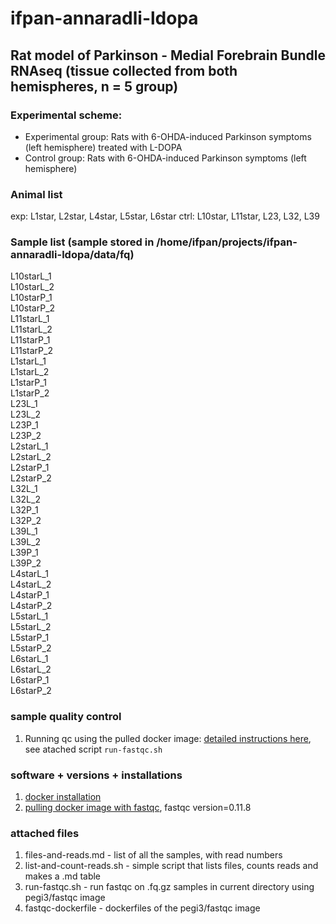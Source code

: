# ifpan-annaradli-ldopa

## Rat model of Parkinson - Medial Forebrain Bundle RNAseq (tissue collected from both hemispheres, n = 5 group)

### Experimental scheme:

* Experimental group: Rats with 6-OHDA-induced Parkinson symptoms (left hemisphere) treated with L-DOPA
* Control group: Rats with 6-OHDA-induced Parkinson symptoms (left hemisphere)

### Animal list
exp: L1star, L2star, L4star, L5star, L6star
ctrl: L10star, L11star, L23, L32, L39

### Sample list (sample stored in /home/ifpan/projects/ifpan-annaradli-ldopa/data/fq)

L10starL_1      
L10starL_2      
L10starP_1      
L10starP_2      
L11starL_1      
L11starL_2      
L11starP_1      
L11starP_2      
L1starL_1      
L1starL_2      
L1starP_1      
L1starP_2      
L23L_1      
L23L_2      
L23P_1      
L23P_2      
L2starL_1      
L2starL_2      
L2starP_1      
L2starP_2      
L32L_1      
L32L_2      
L32P_1      
L32P_2      
L39L_1      
L39L_2      
L39P_1      
L39P_2      
L4starL_1      
L4starL_2      
L4starP_1      
L4starP_2      
L5starL_1      
L5starL_2      
L5starP_1      
L5starP_2      
L6starL_1      
L6starL_2      
L6starP_1      
L6starP_2

### sample quality control
1. Running qc using the pulled docker image: [detailed instructions here](https://hub.docker.com/r/pegi3s/fastqc), see atached script `run-fastqc.sh`

### software + versions + installations
1. [docker installation](https://gist.github.com/gosborcz/f1f3dbd7aa256e26ae1e8ce33fd30509)
2. [pulling docker image with fastqc](https://gist.github.com/gosborcz/1735c2533061354756b05154519972bf), fastqc version=0.11.8


### attached files 
1. files-and-reads.md - list of all the samples, with read numbers
2. list-and-count-reads.sh - simple script that lists files, counts reads and makes a .md table
3. run-fastqc.sh - run fastqc on .fq.gz samples in current directory using pegi3/fastqc image
4. fastqc-dockerfile - dockerfiles of the pegi3/fastqc image

